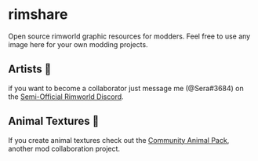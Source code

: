 # rimshare
Open source rimworld graphic resources for modders.
Feel free to use any image here for your own modding projects.



## Artists :art:
if you want to become a collaborator just message me (@Sera#3684) on the [Semi-Official Rimworld Discord](discord.gg/rimworld).



## Animal Textures :paw_prints:
If you create animal textures check out the [Community Animal Pack](https://ludeon.com/forums/index.php?topic=30541.0), another mod collaboration project.
